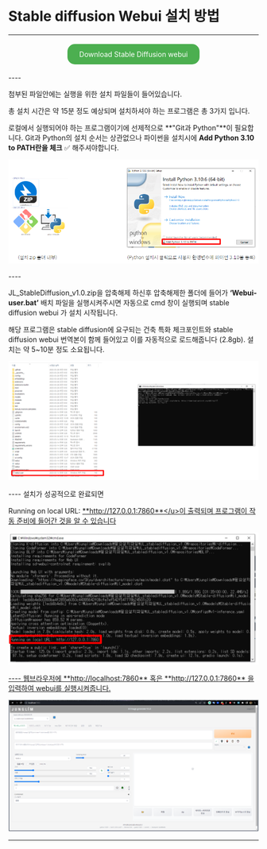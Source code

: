 # Stable diffusion Webui 설치 방법
----
<p align="center">
  <a href="../img/JL_stablediffusion.zip" download style="
      display: inline-block;
      padding: 12px 24px;
      margin: 4px 2px;
      cursor: pointer;
      text-align: center;
      text-decoration: none;
      outline: none;
      color: #fff;
      background-color: #4CAF50;
      border: none;
      border-radius: 15px;
      ">
    Download Stable Diffusion webui
  </a>
</p>
----

첨부된 파일안에는 실행을 위한 설치 파일들이 들어있습니다. 

총 설치 시간은 약 15분 정도 예상되며 설치하셔야 하는 프로그램은 총 3가지 입니다. 

로컬에서 실행되어야 하는 프로그램이기에 선제적으로 **"Git과 Python"**이 필요합니다. Git과 Python의 설치 순서는 상관없으나 파이썬을 설치시에 **Add Python 3.10 to PATH란을 체크** ✅ 해주셔야합니다. 

<p align="center">
  <img src="../img/image6.PNG" alt="Generative AI in Architecture">
</p>
----

JL_StableDiffusion_v1.0.zip을 압축해제 하신후 압축해제한 폴더에 들어가 **‘Webui-user.bat’** 배치 파일을 실행시켜주시면 자동으로 cmd 창이 실행되며 stable diffusion webui 가 설치 시작됩니다.

해당 프로그램은 stable diffusion에 요구되는 건축 특화 체크포인트와 stable diffusion webui 번역본이 함께 들어있고 이를 자동적으로 로드해줍니다 (2.8gb).  설치는 약 5~10분 정도 소요됩니다.

<p align="center">
  <img src="../img/image7.PNG" alt="Generative AI in Architecture">
</p>
 ----
설치가 성공적으로 완료되면 

Running on local URL: <u>**http://127.0.0.1:7860**</u>이 출력되며 프로그램이 작동 준비에 들어간 것을 알 수 있습니다

<p align="center">
  <img src="../img/image8.PNG" alt="Generative AI in Architecture">
</p>
----
웹브라우저에 **http://localhost:7860** 혹은 **http://127.0.0.1:7860** 을 입력하여 webui를 실행시켜줍니다. 

<p align="center">
  <img src="../img/image9.PNG" alt="Generative AI in Architecture">
</p>

----